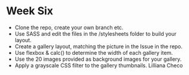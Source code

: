 # Week Six
- Clone the repo, create your own branch etc.
- Use SASS and edit the files in the /stylesheets folder to build your layout.
- Create a gallery layout, matching the picture in the Issue in the repo.
- Use flexbox & calc() to determine the width of each gallery item.
- Use the 20 images provided as background images for your gallery.
- Apply a grayscale CSS filter to the gallery thumbnails.
Lilliana Checo
